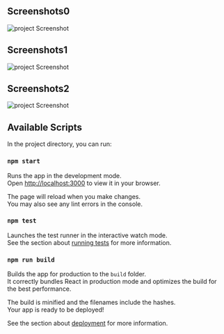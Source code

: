 
## Screenshots0

![project Screenshot](https://github.com/SharmaNatvar/ReactJS/blob/main/voting/src/assets/ss/img0.png?raw=true)


## Screenshots1

![project Screenshot](https://github.com/SharmaNatvar/ReactJS/blob/main/voting/src/assets/ss/img1.png?raw=true)


## Screenshots2

![project Screenshot](https://github.com/SharmaNatvar/ReactJS/blob/main/voting/src/assets/ss/img2.png?raw=true)






## Available Scripts

In the project directory, you can run:

### `npm start`

Runs the app in the development mode.\
Open [http://localhost:3000](http://localhost:3000) to view it in your browser.

The page will reload when you make changes.\
You may also see any lint errors in the console.

### `npm test`

Launches the test runner in the interactive watch mode.\
See the section about [running tests](https://facebook.github.io/create-react-app/docs/running-tests) for more information.

### `npm run build`

Builds the app for production to the `build` folder.\
It correctly bundles React in production mode and optimizes the build for the best performance.

The build is minified and the filenames include the hashes.\
Your app is ready to be deployed!

See the section about [deployment](https://facebook.github.io/create-react-app/docs/deployment) for more information.

